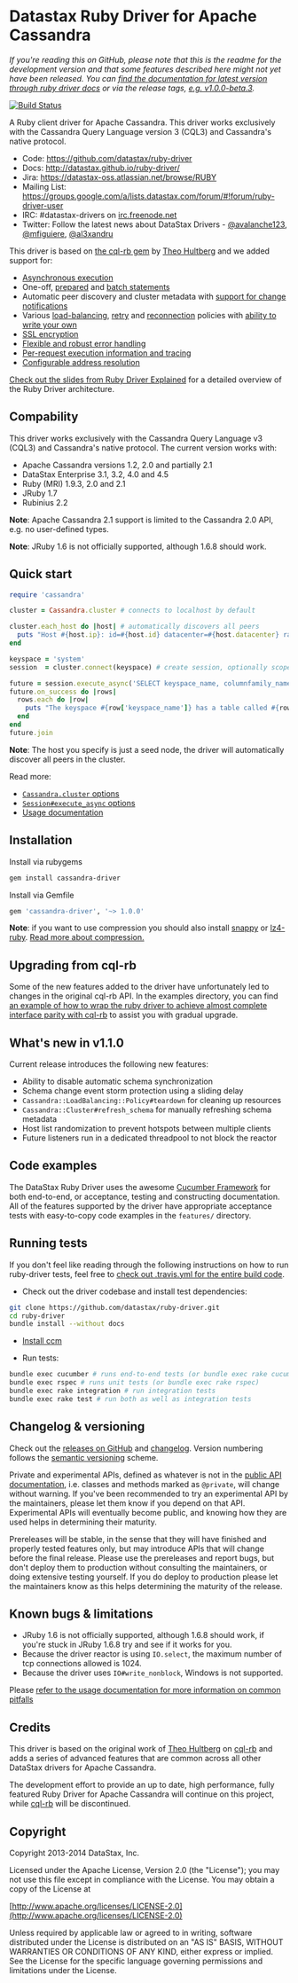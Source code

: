 # Datastax Ruby Driver for Apache Cassandra

*If you're reading this on GitHub, please note that this is the readme for the development version and that some features described here might not yet have been released. You can [find the documentation for latest version through ruby driver docs](http://datastax.github.io/ruby-driver/) or via the release tags, [e.g. v1.0.0-beta.3](https://github.com/datastax/ruby-driver/tree/v1.0.0-beta.3).*

[![Build Status](https://travis-ci.org/datastax/ruby-driver.svg?branch=master)](https://travis-ci.org/datastax/ruby-driver)

A Ruby client driver for Apache Cassandra. This driver works exclusively with
the Cassandra Query Language version 3 (CQL3) and Cassandra's native protocol.

- Code: https://github.com/datastax/ruby-driver
- Docs: http://datastax.github.io/ruby-driver/
- Jira: https://datastax-oss.atlassian.net/browse/RUBY
- Mailing List: https://groups.google.com/a/lists.datastax.com/forum/#!forum/ruby-driver-user
- IRC: #datastax-drivers on [irc.freenode.net](http://freenode.net>)
- Twitter: Follow the latest news about DataStax Drivers - [@avalanche123](http://twitter.com/avalanche123), [@mfiguiere](http://twitter.com/mfiguiere), [@al3xandru](https://twitter.com/al3xandru)

This driver is based on [the cql-rb gem](https://github.com/iconara/cql-rb) by [Theo Hultberg](https://github.com/iconara) and we added support for:

* [Asynchronous execution](http://datastax.github.io/ruby-driver/features/asynchronous_io/)
* One-off, [prepared](http://datastax.github.io/ruby-driver/features/basics/prepared_statements/) and [batch statements](http://datastax.github.io/ruby-driver/features/basics/batch_statements/)
* Automatic peer discovery and cluster metadata with [support for change notifications](http://datastax.github.io/ruby-driver/features/state_listeners/)
* Various [load-balancing](http://datastax.github.io/ruby-driver/features/load_balancing/), [retry](http://datastax.github.io/ruby-driver/features/retry_policies/) and [reconnection](http://datastax.github.io/ruby-driver/features/reconnection/) policies with [ability to write your own](http://datastax.github.io/ruby-driver/features/load_balancing/implementing_a_policy/)
* [SSL encryption](http://datastax.github.io/ruby-driver/features/security/ssl_encryption/)
* [Flexible and robust error handling](http://datastax.github.io/ruby-driver/features/error_handling/)
* [Per-request execution information and tracing](http://datastax.github.io/ruby-driver/features/debugging/)
* [Configurable address resolution](http://datastax.github.io/ruby-driver/features/address_resolution/)

[Check out the slides from Ruby Driver Explained](https://speakerdeck.com/avalanche123/ruby-driver-explained) for a detailed overview of the Ruby Driver architecture.

## Compability

This driver works exclusively with the Cassandra Query Language v3 (CQL3) and Cassandra's native protocol. The current version works with:

* Apache Cassandra versions 1.2, 2.0 and partially 2.1
* DataStax Enterprise 3.1, 3.2, 4.0 and 4.5
* Ruby (MRI) 1.9.3, 2.0 and 2.1
* JRuby 1.7
* Rubinius 2.2

__Note__: Apache Cassandra 2.1 support is limited to the Cassandra 2.0 API, e.g. no user-defined types.

__Note__: JRuby 1.6 is not officially supported, although 1.6.8 should work.

## Quick start

```ruby
require 'cassandra'

cluster = Cassandra.cluster # connects to localhost by default

cluster.each_host do |host| # automatically discovers all peers
  puts "Host #{host.ip}: id=#{host.id} datacenter=#{host.datacenter} rack=#{host.rack}"
end

keyspace = 'system'
session  = cluster.connect(keyspace) # create session, optionally scoped to a keyspace, to execute queries

future = session.execute_async('SELECT keyspace_name, columnfamily_name FROM schema_columnfamilies') # fully asynchronous api
future.on_success do |rows|
  rows.each do |row|
    puts "The keyspace #{row['keyspace_name']} has a table called #{row['columnfamily_name']}"
  end
end
future.join
```

__Note__: The host you specify is just a seed node, the driver will automatically discover all peers in the cluster.

Read more:

* [`Cassandra.cluster` options](http://datastax.github.io/ruby-driver/api/#cluster-class_method)
* [`Session#execute_async` options](http://datastax.github.io/ruby-driver/api/session/#execute_async-instance_method)
* [Usage documentation](http://datastax.github.io/ruby-driver/features)

## Installation

Install via rubygems

```bash
gem install cassandra-driver
```

Install via Gemfile

```ruby
gem 'cassandra-driver', '~> 1.0.0'
```

__Note__: if you want to use compression you should also install [snappy](http://rubygems.org/gems/snappy) or [lz4-ruby](http://rubygems.org/gems/lz4-ruby). [Read more about compression.](http://datastax.github.io/ruby-driver/features/#compression)


## Upgrading from cql-rb

Some of the new features added to the driver have unfortunately led to changes in the original cql-rb API. In the examples directory, you can find [an example of how to wrap the ruby driver to achieve almost complete interface parity with cql-rb](https://github.com/datastax/ruby-driver/blob/master/examples/cql-rb-wrapper.rb) to assist you with gradual upgrade.

## What's new in v1.1.0

Current release introduces the following new features:

* Ability to disable automatic schema synchronization
* Schema change event storm protection using a sliding delay
* `Cassandra::LoadBalancing::Policy#teardown` for cleaning up resources
* `Cassandra::Cluster#refresh_schema` for manually refreshing schema metadata
* Host list randomization to prevent hotspots between multiple clients
* Future listeners run in a dedicated threadpool to not block the reactor

## Code examples

The DataStax Ruby Driver uses the awesome [Cucumber Framework](http://cukes.info/) for both end-to-end, or acceptance, testing and constructing documentation. All of the features supported by the driver have appropriate acceptance tests with easy-to-copy code examples in the `features/` directory.

## Running tests

If you don't feel like reading through the following instructions on how to run ruby-driver tests, feel free to [check out .travis.yml for the entire build code](https://github.com/datastax/ruby-driver/blob/master/.travis.yml).

* Check out the driver codebase and install test dependencies:

```bash
git clone https://github.com/datastax/ruby-driver.git
cd ruby-driver
bundle install --without docs
```

* [Install ccm](http://www.datastax.com/dev/blog/ccm-a-development-tool-for-creating-local-cassandra-clusters)

* Run tests:

```bash
bundle exec cucumber # runs end-to-end tests (or bundle exec rake cucumber)
bundle exec rspec # runs unit tests (or bundle exec rake rspec)
bundle exec rake integration # run integration tests
bundle exec rake test # run both as well as integration tests
```

## Changelog & versioning

Check out the [releases on GitHub](https://github.com/datastax/ruby-driver/releases) and [changelog](https://github.com/datastax/ruby-driver/blob/master/CHANGELOG.md). Version numbering follows the [semantic versioning](http://semver.org/) scheme.

Private and experimental APIs, defined as whatever is not in the [public API documentation][1], i.e. classes and methods marked as `@private`, will change without warning. If you've been recommended to try an experimental API by the maintainers, please let them know if you depend on that API. Experimental APIs will eventually become public, and knowing how they are used helps in determining their maturity.

Prereleases will be stable, in the sense that they will have finished and properly tested features only, but may introduce APIs that will change before the final release. Please use the prereleases and report bugs, but don't deploy them to production without consulting the maintainers, or doing extensive testing yourself. If you do deploy to production please let the maintainers know as this helps determining the maturity of the release.

## Known bugs & limitations

* JRuby 1.6 is not officially supported, although 1.6.8 should work, if you're stuck in JRuby 1.6.8 try and see if it works for you.
* Because the driver reactor is using `IO.select`, the maximum number of tcp connections allowed is 1024.
* Because the driver uses `IO#write_nonblock`, Windows is not supported.

Please [refer to the usage documentation for more information on common pitfalls](http://datastax.github.io/ruby-driver/features/)

## Credits

This driver is based on the original work of [Theo Hultberg](https://github.com/iconara) on [cql-rb](https://github.com/iconara/cql-rb/) and adds a series of advanced features that are common across all other DataStax drivers for Apache Cassandra.

The development effort to provide an up to date, high performance, fully featured Ruby Driver for Apache Cassandra will continue on this project, while [cql-rb](https://github.com/iconara/cql-rb/) will be discontinued.


## Copyright

Copyright 2013-2014 DataStax, Inc.

Licensed under the Apache License, Version 2.0 (the "License"); you may not use this file except in compliance with the License. You may obtain a copy of the License at

[http://www.apache.org/licenses/LICENSE-2.0](http://www.apache.org/licenses/LICENSE-2.0)

Unless required by applicable law or agreed to in writing, software distributed under the License is distributed on an "AS IS" BASIS, WITHOUT WARRANTIES OR CONDITIONS OF ANY KIND, either express or implied. See the License for the specific language governing permissions and limitations under the License.

  [1]: http://datastax.github.io/ruby-driver/api
